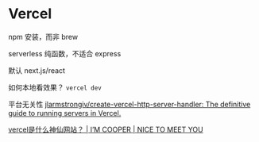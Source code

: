 # Vercel

npm 安装，而非 brew

serverless 纯函数，不适合 express

默认 next.js/react

如何本地看效果？ `vercel dev`

平台无关性
[jlarmstrongiv/create-vercel-http-server-handler: The definitive guide to running servers in Vercel.](https://github.com/jlarmstrongiv/create-vercel-http-server-handler)

[vercel是什么神仙网站？ | I’M COOPER | NICE TO MEET YOU](https://i-tech.tech/iloveu/44d57db9.html)
